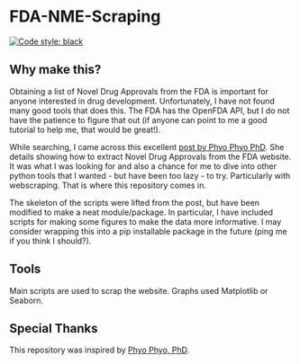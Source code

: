 # FDA-NME-Scraping

[![Code style: black](https://img.shields.io/badge/code%20style-black-000000.svg)](https://github.com/psf/black)

## Why make this?

Obtaining a list of Novel Drug Approvals from the FDA is important for anyone interested in drug development.
Unfortunately, I have not found many good tools that does this. The FDA has the OpenFDA API, but I do not have the 
patience to figure that out (if anyone can point to me a good tutorial to help me, that would be great!).

While searching, I came across this excellent [post by Phyo Phyo PhD](https://drzinph.com/how-to-scrape-fda-drug-approval-data-with-python/). She details showing how to extract Novel 
Drug Approvals from the FDA website. It was what I was looking for and also a chance for me to dive into other python 
tools that I wanted - but have been too lazy - to try. Particularly with webscraping. That is where this repository 
comes in.

The skeleton of the scripts were lifted from the post, but have been modified to make a neat module/package. In 
particular, I have included scripts for making some figures to make the data more informative. I may consider wrapping 
this into a pip installable package in the future (ping me if you think I should?).

## Tools

Main scripts are used to scrap the website. Graphs used Matplotlib or Seaborn.

## Special Thanks

This repository was inspired by [Phyo Phyo, PhD](https://drzinph.com/about-me/).